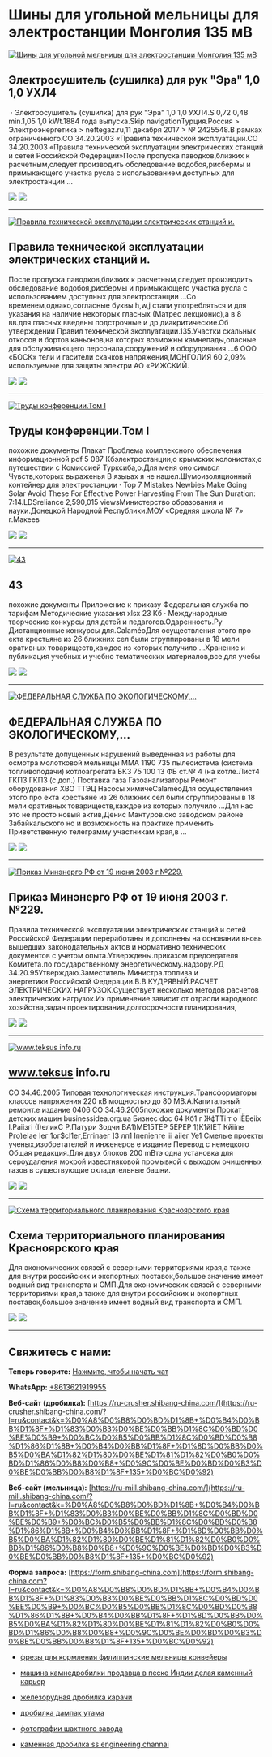 # Шины для угольной мельницы для электростанции Монголия 135 мВ

<a href="https://swt.shibang-china.com/?l=ru&img&k=%D0%A8%D0%B8%D0%BD%D1%8B+%D0%B4%D0%BB%D1%8F+%D1%83%D0%B3%D0%BE%D0%BB%D1%8C%D0%BD%D0%BE%D0%B9+%D0%BC%D0%B5%D0%BB%D1%8C%D0%BD%D0%B8%D1%86%D1%8B+%D0%B4%D0%BB%D1%8F+%D1%8D%D0%BB%D0%B5%D0%BA%D1%82%D1%80%D0%BE%D1%81%D1%82%D0%B0%D0%BD%D1%86%D0%B8%D0%B8+%D0%9C%D0%BE%D0%BD%D0%B3%D0%BE%D0%BB%D0%B8%D1%8F+135+%D0%BC%D0%92" target="_blank">![Шины для угольной мельницы для электростанции Монголия 135 мВ](http://static.shibang-china.com/all-800x300/497.jpg)</a>

## Электросушитель (сушилка) для рук &quot;Эра&quot; 1,0 1,0 УХЛ4
&nbsp;&#0183;&#32;Электросушитель (сушилка) для рук &quot;Эра&quot; 1,0 1,0 УХЛ4.S 0,72 0,48 min.1,05 1,0 kWt.1884 года выпуска.Skip navigationТурция.Россия &gt; Электроэнергетика &gt; neftegaz.ru,11 декабря 2017 &gt; № 2425548.В рамках ограниченного.СО 34.20.2003 &#171;Правила технической эксплуатации.СО 34.20.2003 &#171;Правила технической эксплуатации электрических станций и сетей Российской Федерации&#187;После пропуска паводков,близких к расчетным,следует про&#173;изводить обследование водобоя,рисбермы и примыкающего участка русла с использованием доступных для электростанции …


<a href="https://whatsapp.shibangsoft.com/WhatsApp.php" target="_blank" title="WhatsApp">![](http://static.shibang-china.com/icon/whatsapp.png)</a> <a href="https://swt.shibang-china.com/?l=ru&icon&k=%D0%A8%D0%B8%D0%BD%D1%8B+%D0%B4%D0%BB%D1%8F+%D1%83%D0%B3%D0%BE%D0%BB%D1%8C%D0%BD%D0%BE%D0%B9+%D0%BC%D0%B5%D0%BB%D1%8C%D0%BD%D0%B8%D1%86%D1%8B+%D0%B4%D0%BB%D1%8F+%D1%8D%D0%BB%D0%B5%D0%BA%D1%82%D1%80%D0%BE%D1%81%D1%82%D0%B0%D0%BD%D1%86%D0%B8%D0%B8+%D0%9C%D0%BE%D0%BD%D0%B3%D0%BE%D0%BB%D0%B8%D1%8F+135+%D0%BC%D0%92" target="_blank">![](http://static.shibang-china.com/icon/chat-ru.png)</a>

---

<a href="https://swt.shibang-china.com/?l=ru&img&k=%D0%A8%D0%B8%D0%BD%D1%8B+%D0%B4%D0%BB%D1%8F+%D1%83%D0%B3%D0%BE%D0%BB%D1%8C%D0%BD%D0%BE%D0%B9+%D0%BC%D0%B5%D0%BB%D1%8C%D0%BD%D0%B8%D1%86%D1%8B+%D0%B4%D0%BB%D1%8F+%D1%8D%D0%BB%D0%B5%D0%BA%D1%82%D1%80%D0%BE%D1%81%D1%82%D0%B0%D0%BD%D1%86%D0%B8%D0%B8+%D0%9C%D0%BE%D0%BD%D0%B3%D0%BE%D0%BB%D0%B8%D1%8F+135+%D0%BC%D0%92" target="_blank">![Правила технической эксплуатации электрических станций и.](http://static.shibang-china.com/all-800x300/283.jpg)</a>

## Правила технической эксплуатации электрических станций и.
После пропуска паводков,близких к расчетным,следует про&#173;изводить обследование водобоя,рисбермы и примыкающего участка русла с использованием доступных для электростанции …Со временем,однако,согласные буквы h,w,j стали употребляться и для указания на наличие некоторых гласных (Матрес лекционис),а в 8 вв.для гласных введены подстрочные и др.диакритические.Об утверждении Правил технической эксплуатации.135.Участки скальных откосов и бортов каньонов,на которых возможны камнепады,опасные для обслуживающего персонала,сооружений и оборудования …6 ООО &#171;БОСК&#187; тели и гасители скачков напряжения,МОНГОЛИЯ 60 2,09% используемые для защиты электри АО &#171;РИЖСКИЙ.


<a href="https://whatsapp.shibangsoft.com/WhatsApp.php" target="_blank" title="WhatsApp">![](http://static.shibang-china.com/icon/whatsapp.png)</a> <a href="https://swt.shibang-china.com/?l=ru&icon&k=%D0%A8%D0%B8%D0%BD%D1%8B+%D0%B4%D0%BB%D1%8F+%D1%83%D0%B3%D0%BE%D0%BB%D1%8C%D0%BD%D0%BE%D0%B9+%D0%BC%D0%B5%D0%BB%D1%8C%D0%BD%D0%B8%D1%86%D1%8B+%D0%B4%D0%BB%D1%8F+%D1%8D%D0%BB%D0%B5%D0%BA%D1%82%D1%80%D0%BE%D1%81%D1%82%D0%B0%D0%BD%D1%86%D0%B8%D0%B8+%D0%9C%D0%BE%D0%BD%D0%B3%D0%BE%D0%BB%D0%B8%D1%8F+135+%D0%BC%D0%92" target="_blank">![](http://static.shibang-china.com/icon/chat-ru.png)</a>

---

<a href="https://swt.shibang-china.com/?l=ru&img&k=%D0%A8%D0%B8%D0%BD%D1%8B+%D0%B4%D0%BB%D1%8F+%D1%83%D0%B3%D0%BE%D0%BB%D1%8C%D0%BD%D0%BE%D0%B9+%D0%BC%D0%B5%D0%BB%D1%8C%D0%BD%D0%B8%D1%86%D1%8B+%D0%B4%D0%BB%D1%8F+%D1%8D%D0%BB%D0%B5%D0%BA%D1%82%D1%80%D0%BE%D1%81%D1%82%D0%B0%D0%BD%D1%86%D0%B8%D0%B8+%D0%9C%D0%BE%D0%BD%D0%B3%D0%BE%D0%BB%D0%B8%D1%8F+135+%D0%BC%D0%92" target="_blank">![Труды конференции.Том I](http://static.shibang-china.com/all-800x300/450.jpg)</a>

## Труды конференции.Том I
похожие документы Плакат Проблема комплексного обеспечения информационной pdf 5 087 Кбэлектростанции,о крымских колонистах,о путешествии с Комиссией Турксиба,о.Для меня оно символ Чувств,которых выраженья В языьах я не нашел.Шумоизоляционный контейнер для электростанции&nbsp;&#0183;&#32;Top 7 Mistakes Newbies Make Going Solar Avoid These For Effective Power Harvesting From The Sun Duration: 7:14.LDSreliance 2,590,015 viewsМинистерство образования и науки.Донецкой Народной Республики.МОУ &#171;Средняя школа № 7&#187; г.Макеев


<a href="https://whatsapp.shibangsoft.com/WhatsApp.php" target="_blank" title="WhatsApp">![](http://static.shibang-china.com/icon/whatsapp.png)</a> <a href="https://swt.shibang-china.com/?l=ru&icon&k=%D0%A8%D0%B8%D0%BD%D1%8B+%D0%B4%D0%BB%D1%8F+%D1%83%D0%B3%D0%BE%D0%BB%D1%8C%D0%BD%D0%BE%D0%B9+%D0%BC%D0%B5%D0%BB%D1%8C%D0%BD%D0%B8%D1%86%D1%8B+%D0%B4%D0%BB%D1%8F+%D1%8D%D0%BB%D0%B5%D0%BA%D1%82%D1%80%D0%BE%D1%81%D1%82%D0%B0%D0%BD%D1%86%D0%B8%D0%B8+%D0%9C%D0%BE%D0%BD%D0%B3%D0%BE%D0%BB%D0%B8%D1%8F+135+%D0%BC%D0%92" target="_blank">![](http://static.shibang-china.com/icon/chat-ru.png)</a>

---

<a href="https://swt.shibang-china.com/?l=ru&img&k=%D0%A8%D0%B8%D0%BD%D1%8B+%D0%B4%D0%BB%D1%8F+%D1%83%D0%B3%D0%BE%D0%BB%D1%8C%D0%BD%D0%BE%D0%B9+%D0%BC%D0%B5%D0%BB%D1%8C%D0%BD%D0%B8%D1%86%D1%8B+%D0%B4%D0%BB%D1%8F+%D1%8D%D0%BB%D0%B5%D0%BA%D1%82%D1%80%D0%BE%D1%81%D1%82%D0%B0%D0%BD%D1%86%D0%B8%D0%B8+%D0%9C%D0%BE%D0%BD%D0%B3%D0%BE%D0%BB%D0%B8%D1%8F+135+%D0%BC%D0%92" target="_blank">![43](http://static.shibang-china.com/all-800x300/1223.jpg)</a>

## 43
похожие документы Приложение к приказу Федеральная служба по тарифам Методические указания xlsx 23 Кб&nbsp;&#0183;&#32;Международные творческие конкурсы для детей и педагогов.Одаренность.Ру Дистанционные конкурсы для.Calam&#233;oДля осуществления этого про екта крестьяне из 26 ближних сел были сгруппированы в 18 мели оративных товариществ,каждое из которых получило …Хранение и публикация учебных и учебно тематических материалов,все для учебы


<a href="https://whatsapp.shibangsoft.com/WhatsApp.php" target="_blank" title="WhatsApp">![](http://static.shibang-china.com/icon/whatsapp.png)</a> <a href="https://swt.shibang-china.com/?l=ru&icon&k=%D0%A8%D0%B8%D0%BD%D1%8B+%D0%B4%D0%BB%D1%8F+%D1%83%D0%B3%D0%BE%D0%BB%D1%8C%D0%BD%D0%BE%D0%B9+%D0%BC%D0%B5%D0%BB%D1%8C%D0%BD%D0%B8%D1%86%D1%8B+%D0%B4%D0%BB%D1%8F+%D1%8D%D0%BB%D0%B5%D0%BA%D1%82%D1%80%D0%BE%D1%81%D1%82%D0%B0%D0%BD%D1%86%D0%B8%D0%B8+%D0%9C%D0%BE%D0%BD%D0%B3%D0%BE%D0%BB%D0%B8%D1%8F+135+%D0%BC%D0%92" target="_blank">![](http://static.shibang-china.com/icon/chat-ru.png)</a>

---

<a href="https://swt.shibang-china.com/?l=ru&img&k=%D0%A8%D0%B8%D0%BD%D1%8B+%D0%B4%D0%BB%D1%8F+%D1%83%D0%B3%D0%BE%D0%BB%D1%8C%D0%BD%D0%BE%D0%B9+%D0%BC%D0%B5%D0%BB%D1%8C%D0%BD%D0%B8%D1%86%D1%8B+%D0%B4%D0%BB%D1%8F+%D1%8D%D0%BB%D0%B5%D0%BA%D1%82%D1%80%D0%BE%D1%81%D1%82%D0%B0%D0%BD%D1%86%D0%B8%D0%B8+%D0%9C%D0%BE%D0%BD%D0%B3%D0%BE%D0%BB%D0%B8%D1%8F+135+%D0%BC%D0%92" target="_blank">![ФЕДЕРАЛЬНАЯ СЛУЖБА ПО ЭКОЛОГИЧЕСКОМУ,…](http://static.shibang-china.com/all-800x300/1480.jpg)</a>

## ФЕДЕРАЛЬНАЯ СЛУЖБА ПО ЭКОЛОГИЧЕСКОМУ,…
В результате допущенных нарушений выведенная из работы для осмотра молотковой мельницы ММА 1190 735 пылесистема (система топливоподачи) котлоагрегата БКЗ 75 100 13 ФБ ст.№ 4 (на котле.Лист4 ГКПЗ ГКПЗ (с доп.) Поставка газа Газоанализаторы Ремонт оборудования ХВО ТТЭЦ Насосы химичеCalam&#233;oДля осуществления этого про екта крестьяне из 26 ближних сел были сгруппированы в 18 мели оративных товариществ,каждое из которых получило …Для нас это не просто новый актив,Денис Мантуров.ско заводском районе Забайкальского но и возможность на практике применить Приветственную телеграмму участникам края,в …


<a href="https://whatsapp.shibangsoft.com/WhatsApp.php" target="_blank" title="WhatsApp">![](http://static.shibang-china.com/icon/whatsapp.png)</a> <a href="https://swt.shibang-china.com/?l=ru&icon&k=%D0%A8%D0%B8%D0%BD%D1%8B+%D0%B4%D0%BB%D1%8F+%D1%83%D0%B3%D0%BE%D0%BB%D1%8C%D0%BD%D0%BE%D0%B9+%D0%BC%D0%B5%D0%BB%D1%8C%D0%BD%D0%B8%D1%86%D1%8B+%D0%B4%D0%BB%D1%8F+%D1%8D%D0%BB%D0%B5%D0%BA%D1%82%D1%80%D0%BE%D1%81%D1%82%D0%B0%D0%BD%D1%86%D0%B8%D0%B8+%D0%9C%D0%BE%D0%BD%D0%B3%D0%BE%D0%BB%D0%B8%D1%8F+135+%D0%BC%D0%92" target="_blank">![](http://static.shibang-china.com/icon/chat-ru.png)</a>

---

<a href="https://swt.shibang-china.com/?l=ru&img&k=%D0%A8%D0%B8%D0%BD%D1%8B+%D0%B4%D0%BB%D1%8F+%D1%83%D0%B3%D0%BE%D0%BB%D1%8C%D0%BD%D0%BE%D0%B9+%D0%BC%D0%B5%D0%BB%D1%8C%D0%BD%D0%B8%D1%86%D1%8B+%D0%B4%D0%BB%D1%8F+%D1%8D%D0%BB%D0%B5%D0%BA%D1%82%D1%80%D0%BE%D1%81%D1%82%D0%B0%D0%BD%D1%86%D0%B8%D0%B8+%D0%9C%D0%BE%D0%BD%D0%B3%D0%BE%D0%BB%D0%B8%D1%8F+135+%D0%BC%D0%92" target="_blank">![Приказ Минэнерго РФ от 19 июня 2003 г.№229.](http://static.shibang-china.com/all-800x300/554.jpg)</a>

## Приказ Минэнерго РФ от 19 июня 2003 г.№229.
Правила технической эксплуатации электрических станций и сетей Российской Федерации переработаны и дополнены на основании вновь вышедших законодательных актов и нормативно технических документов с учетом опыта.Утверждены.приказом председателя Комитета.по государственному энергетическому.надзору.РД 34.20.95Утверждаю.Заместитель Министра.топлива и энергетики.Российской Федерации.В.В.КУДРЯВЫЙ.РАСЧЕТ ЭЛЕКТРИЧЕСКИХ НАГРУЗОК.Существует несколько методов расчетов электрических нагрузок.Их применение зависит от отрасли народного хозяйства,задач проектирования,долгосрочности планирования,


<a href="https://whatsapp.shibangsoft.com/WhatsApp.php" target="_blank" title="WhatsApp">![](http://static.shibang-china.com/icon/whatsapp.png)</a> <a href="https://swt.shibang-china.com/?l=ru&icon&k=%D0%A8%D0%B8%D0%BD%D1%8B+%D0%B4%D0%BB%D1%8F+%D1%83%D0%B3%D0%BE%D0%BB%D1%8C%D0%BD%D0%BE%D0%B9+%D0%BC%D0%B5%D0%BB%D1%8C%D0%BD%D0%B8%D1%86%D1%8B+%D0%B4%D0%BB%D1%8F+%D1%8D%D0%BB%D0%B5%D0%BA%D1%82%D1%80%D0%BE%D1%81%D1%82%D0%B0%D0%BD%D1%86%D0%B8%D0%B8+%D0%9C%D0%BE%D0%BD%D0%B3%D0%BE%D0%BB%D0%B8%D1%8F+135+%D0%BC%D0%92" target="_blank">![](http://static.shibang-china.com/icon/chat-ru.png)</a>

---

<a href="https://swt.shibang-china.com/?l=ru&img&k=%D0%A8%D0%B8%D0%BD%D1%8B+%D0%B4%D0%BB%D1%8F+%D1%83%D0%B3%D0%BE%D0%BB%D1%8C%D0%BD%D0%BE%D0%B9+%D0%BC%D0%B5%D0%BB%D1%8C%D0%BD%D0%B8%D1%86%D1%8B+%D0%B4%D0%BB%D1%8F+%D1%8D%D0%BB%D0%B5%D0%BA%D1%82%D1%80%D0%BE%D1%81%D1%82%D0%B0%D0%BD%D1%86%D0%B8%D0%B8+%D0%9C%D0%BE%D0%BD%D0%B3%D0%BE%D0%BB%D0%B8%D1%8F+135+%D0%BC%D0%92" target="_blank">![www.teksus info.ru](http://static.shibang-china.com/all-800x300/1363.jpg)</a>

## www.teksus info.ru
СО 34.46.2005 Типовая технологическая инструкция.Трансформаторы классов напряжения 220 кВ мощностью до 80 МВ.А.Капитальный ремонт.е издание 0406 СО 34.46.2005похожие документы Прокат детских машин businessidea.org.ua Бизнес doc 64 Кб1 г ЖфТТi т о iЁЕеiiх I.Раiiзгi (I)еликС Р.Патури Зодчи ВА1)МЕ15ТЕР 5ЕРЕР 1)К1йIЕТ Кйiiпе Рго)еIае Iег 1ог$сI1ег,Еггiпаег ]3 лп1 Iпепiепге iii аiiег Уе1 Смелые проекты ученых,изобретателей и инженеров е издание Перевод с немецкого Общая редакция.Для двух блоков 200 mВтэ одна установка для сероудаления мокрой известняковой промывкой с выходом очищенных газов в существующие охладительные башни.


<a href="https://whatsapp.shibangsoft.com/WhatsApp.php" target="_blank" title="WhatsApp">![](http://static.shibang-china.com/icon/whatsapp.png)</a> <a href="https://swt.shibang-china.com/?l=ru&icon&k=%D0%A8%D0%B8%D0%BD%D1%8B+%D0%B4%D0%BB%D1%8F+%D1%83%D0%B3%D0%BE%D0%BB%D1%8C%D0%BD%D0%BE%D0%B9+%D0%BC%D0%B5%D0%BB%D1%8C%D0%BD%D0%B8%D1%86%D1%8B+%D0%B4%D0%BB%D1%8F+%D1%8D%D0%BB%D0%B5%D0%BA%D1%82%D1%80%D0%BE%D1%81%D1%82%D0%B0%D0%BD%D1%86%D0%B8%D0%B8+%D0%9C%D0%BE%D0%BD%D0%B3%D0%BE%D0%BB%D0%B8%D1%8F+135+%D0%BC%D0%92" target="_blank">![](http://static.shibang-china.com/icon/chat-ru.png)</a>

---

<a href="https://swt.shibang-china.com/?l=ru&img&k=%D0%A8%D0%B8%D0%BD%D1%8B+%D0%B4%D0%BB%D1%8F+%D1%83%D0%B3%D0%BE%D0%BB%D1%8C%D0%BD%D0%BE%D0%B9+%D0%BC%D0%B5%D0%BB%D1%8C%D0%BD%D0%B8%D1%86%D1%8B+%D0%B4%D0%BB%D1%8F+%D1%8D%D0%BB%D0%B5%D0%BA%D1%82%D1%80%D0%BE%D1%81%D1%82%D0%B0%D0%BD%D1%86%D0%B8%D0%B8+%D0%9C%D0%BE%D0%BD%D0%B3%D0%BE%D0%BB%D0%B8%D1%8F+135+%D0%BC%D0%92" target="_blank">![Схема территориального планирования Красноярского края](http://static.shibang-china.com/all-800x300/280.jpg)</a>

## Схема территориального планирования Красноярского края
Для экономических связей с северными территориями края,а также для внутри российских и экспортных поставок,большое значение имеет водный вид транспорта и СМП.Для экономических связей с северными территориями края,а также для внутри российских и экспортных поставок,большое значение имеет водный вид транспорта и СМП.

<a href="https://whatsapp.shibangsoft.com/WhatsApp.php" target="_blank" title="WhatsApp">![](http://static.shibang-china.com/icon/whatsapp.png)</a> <a href="https://swt.shibang-china.com/?l=ru&icon&k=%D0%A8%D0%B8%D0%BD%D1%8B+%D0%B4%D0%BB%D1%8F+%D1%83%D0%B3%D0%BE%D0%BB%D1%8C%D0%BD%D0%BE%D0%B9+%D0%BC%D0%B5%D0%BB%D1%8C%D0%BD%D0%B8%D1%86%D1%8B+%D0%B4%D0%BB%D1%8F+%D1%8D%D0%BB%D0%B5%D0%BA%D1%82%D1%80%D0%BE%D1%81%D1%82%D0%B0%D0%BD%D1%86%D0%B8%D0%B8+%D0%9C%D0%BE%D0%BD%D0%B3%D0%BE%D0%BB%D0%B8%D1%8F+135+%D0%BC%D0%92" target="_blank">![](http://static.shibang-china.com/icon/chat-ru.png)</a>

---
## Свяжитесь с нами:

**Теперь говорите:** [Нажмите, чтобы начать чат](https://swt.shibang-china.com?l=ru&contact&k=%D0%A8%D0%B8%D0%BD%D1%8B+%D0%B4%D0%BB%D1%8F+%D1%83%D0%B3%D0%BE%D0%BB%D1%8C%D0%BD%D0%BE%D0%B9+%D0%BC%D0%B5%D0%BB%D1%8C%D0%BD%D0%B8%D1%86%D1%8B+%D0%B4%D0%BB%D1%8F+%D1%8D%D0%BB%D0%B5%D0%BA%D1%82%D1%80%D0%BE%D1%81%D1%82%D0%B0%D0%BD%D1%86%D0%B8%D0%B8+%D0%9C%D0%BE%D0%BD%D0%B3%D0%BE%D0%BB%D0%B8%D1%8F+135+%D0%BC%D0%92)

**WhatsApp:**  [+8613621919955](https://whatsapp.shibangsoft.com/WhatsApp.php)

**Веб-сайт (дробилка):** [https://ru-crusher.shibang-china.com/](https://ru-crusher.shibang-china.com/?l=ru&contact&k=%D0%A8%D0%B8%D0%BD%D1%8B+%D0%B4%D0%BB%D1%8F+%D1%83%D0%B3%D0%BE%D0%BB%D1%8C%D0%BD%D0%BE%D0%B9+%D0%BC%D0%B5%D0%BB%D1%8C%D0%BD%D0%B8%D1%86%D1%8B+%D0%B4%D0%BB%D1%8F+%D1%8D%D0%BB%D0%B5%D0%BA%D1%82%D1%80%D0%BE%D1%81%D1%82%D0%B0%D0%BD%D1%86%D0%B8%D0%B8+%D0%9C%D0%BE%D0%BD%D0%B3%D0%BE%D0%BB%D0%B8%D1%8F+135+%D0%BC%D0%92)

**Веб-сайт (мельница):** [https://ru-mill.shibang-china.com/](https://ru-mill.shibang-china.com/?l=ru&contact&k=%D0%A8%D0%B8%D0%BD%D1%8B+%D0%B4%D0%BB%D1%8F+%D1%83%D0%B3%D0%BE%D0%BB%D1%8C%D0%BD%D0%BE%D0%B9+%D0%BC%D0%B5%D0%BB%D1%8C%D0%BD%D0%B8%D1%86%D1%8B+%D0%B4%D0%BB%D1%8F+%D1%8D%D0%BB%D0%B5%D0%BA%D1%82%D1%80%D0%BE%D1%81%D1%82%D0%B0%D0%BD%D1%86%D0%B8%D0%B8+%D0%9C%D0%BE%D0%BD%D0%B3%D0%BE%D0%BB%D0%B8%D1%8F+135+%D0%BC%D0%92)

**Форма запроса:** [https://form.shibang-china.com](https://form.shibang-china.com?l=ru&contact&k=%D0%A8%D0%B8%D0%BD%D1%8B+%D0%B4%D0%BB%D1%8F+%D1%83%D0%B3%D0%BE%D0%BB%D1%8C%D0%BD%D0%BE%D0%B9+%D0%BC%D0%B5%D0%BB%D1%8C%D0%BD%D0%B8%D1%86%D1%8B+%D0%B4%D0%BB%D1%8F+%D1%8D%D0%BB%D0%B5%D0%BA%D1%82%D1%80%D0%BE%D1%81%D1%82%D0%B0%D0%BD%D1%86%D0%B8%D0%B8+%D0%9C%D0%BE%D0%BD%D0%B3%D0%BE%D0%BB%D0%B8%D1%8F+135+%D0%BC%D0%92)

* [фрезы для кормления филиппинские мельницы конвейеры](../124/%D1%84%D1%80%D0%B5%D0%B7%D1%8B%20%D0%B4%D0%BB%D1%8F%20%D0%BA%D0%BE%D1%80%D0%BC%D0%BB%D0%B5%D0%BD%D0%B8%D1%8F%20%D1%84%D0%B8%D0%BB%D0%B8%D0%BF%D0%BF%D0%B8%D0%BD%D1%81%D0%BA%D0%B8%D0%B5%20%D0%BC%D0%B5%D0%BB%D1%8C%D0%BD%D0%B8%D1%86%D1%8B%20%D0%BA%D0%BE%D0%BD%D0%B2%D0%B5%D0%B9%D0%B5%D1%80%D1%8B.md)

* [машина камнедробилки продавца в песке Индии делая каменный карьер](../121/%D0%BC%D0%B0%D1%88%D0%B8%D0%BD%D0%B0%20%D0%BA%D0%B0%D0%BC%D0%BD%D0%B5%D0%B4%D1%80%D0%BE%D0%B1%D0%B8%D0%BB%D0%BA%D0%B8%20%D0%BF%D1%80%D0%BE%D0%B4%D0%B0%D0%B2%D1%86%D0%B0%20%D0%B2%20%D0%BF%D0%B5%D1%81%D0%BA%D0%B5%20%D0%98%D0%BD%D0%B4%D0%B8%D0%B8%20%D0%B4%D0%B5%D0%BB%D0%B0%D1%8F%20%D0%BA%D0%B0%D0%BC%D0%B5%D0%BD%D0%BD%D1%8B%D0%B9%20%D0%BA%D0%B0%D1%80%D1%8C%D0%B5%D1%80.md)

* [железорудная дробилка карачи](../125/%D0%B6%D0%B5%D0%BB%D0%B5%D0%B7%D0%BE%D1%80%D1%83%D0%B4%D0%BD%D0%B0%D1%8F%20%D0%B4%D1%80%D0%BE%D0%B1%D0%B8%D0%BB%D0%BA%D0%B0%20%D0%BA%D0%B0%D1%80%D0%B0%D1%87%D0%B8.md)

* [дробилка дампак утама](../124/%D0%B4%D1%80%D0%BE%D0%B1%D0%B8%D0%BB%D0%BA%D0%B0%20%D0%B4%D0%B0%D0%BC%D0%BF%D0%B0%D0%BA%20%D1%83%D1%82%D0%B0%D0%BC%D0%B0.md)

* [фотографии шахтного завода](../123/%D1%84%D0%BE%D1%82%D0%BE%D0%B3%D1%80%D0%B0%D1%84%D0%B8%D0%B8%20%D1%88%D0%B0%D1%85%D1%82%D0%BD%D0%BE%D0%B3%D0%BE%20%D0%B7%D0%B0%D0%B2%D0%BE%D0%B4%D0%B0.md)

* [каменная дробилка ss engineering channai](../121/%D0%BA%D0%B0%D0%BC%D0%B5%D0%BD%D0%BD%D0%B0%D1%8F%20%D0%B4%D1%80%D0%BE%D0%B1%D0%B8%D0%BB%D0%BA%D0%B0%20ss%20engineering%20channai.md)